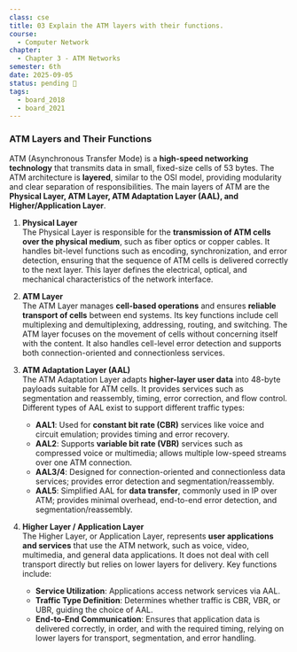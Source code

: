 ```yaml
---
class: cse
title: 03 Explain the ATM layers with their functions.
course:
  - Computer Network
chapter:
  - Chapter 3 - ATM Networks
semester: 6th
date: 2025-09-05
status: pending 🛑
tags:
  - board_2018
  - board_2021
---
```


### **ATM Layers and Their Functions**

ATM (Asynchronous Transfer Mode) is a **high-speed networking technology** that transmits data in small, fixed-size cells of 53 bytes. The ATM architecture is **layered**, similar to the OSI model, providing modularity and clear separation of responsibilities. The main layers of ATM are the **Physical Layer, ATM Layer, ATM Adaptation Layer (AAL), and Higher/Application Layer**.

1. **Physical Layer**  
    The Physical Layer is responsible for the **transmission of ATM cells over the physical medium**, such as fiber optics or copper cables. It handles bit-level functions such as encoding, synchronization, and error detection, ensuring that the sequence of ATM cells is delivered correctly to the next layer. This layer defines the electrical, optical, and mechanical characteristics of the network interface.
    
2. **ATM Layer**  
    The ATM Layer manages **cell-based operations** and ensures **reliable transport of cells** between end systems. Its key functions include cell multiplexing and demultiplexing, addressing, routing, and switching. The ATM layer focuses on the movement of cells without concerning itself with the content. It also handles cell-level error detection and supports both connection-oriented and connectionless services.
    
3. **ATM Adaptation Layer (AAL)**  
    The ATM Adaptation Layer adapts **higher-layer user data** into 48-byte payloads suitable for ATM cells. It provides services such as segmentation and reassembly, timing, error correction, and flow control. Different types of AAL exist to support different traffic types:
    
    - **AAL1**: Used for **constant bit rate (CBR)** services like voice and circuit emulation; provides timing and error recovery.        
    - **AAL2**: Supports **variable bit rate (VBR)** services such as compressed voice or multimedia; allows multiple low-speed streams over one ATM connection.        
    - **AAL3/4**: Designed for connection-oriented and connectionless data services; provides error detection and segmentation/reassembly.        
    - **AAL5**: Simplified AAL for **data transfer**, commonly used in IP over ATM; provides minimal overhead, end-to-end error detection, and segmentation/reassembly.

4. **Higher Layer / Application Layer**  
    The Higher Layer, or Application Layer, represents **user applications and services** that use the ATM network, such as voice, video, multimedia, and general data applications. It does not deal with cell transport directly but relies on lower layers for delivery. Key functions include:
    
    - **Service Utilization**: Applications access network services via AAL.        
    - **Traffic Type Definition**: Determines whether traffic is CBR, VBR, or UBR, guiding the choice of AAL.        
    - **End-to-End Communication**: Ensures that application data is delivered correctly, in order, and with the required timing, relying on lower layers for transport, segmentation, and error handling.